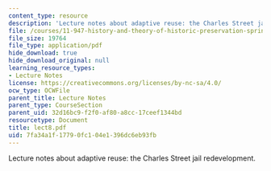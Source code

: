 ```yaml
---
content_type: resource
description: 'Lecture notes about adaptive reuse: the Charles Street jail redevelopment.'
file: /courses/11-947-history-and-theory-of-historic-preservation-spring-2007/7fa34a1f17790fc104e1396dc6eb93fb_lect8.pdf
file_size: 19764
file_type: application/pdf
hide_download: true
hide_download_original: null
learning_resource_types:
- Lecture Notes
license: https://creativecommons.org/licenses/by-nc-sa/4.0/
ocw_type: OCWFile
parent_title: Lecture Notes
parent_type: CourseSection
parent_uid: 32d16bc9-f2f0-af80-a8cc-17ceef1344bd
resourcetype: Document
title: lect8.pdf
uid: 7fa34a1f-1779-0fc1-04e1-396dc6eb93fb
---
```

Lecture notes about adaptive reuse: the Charles Street jail redevelopment.